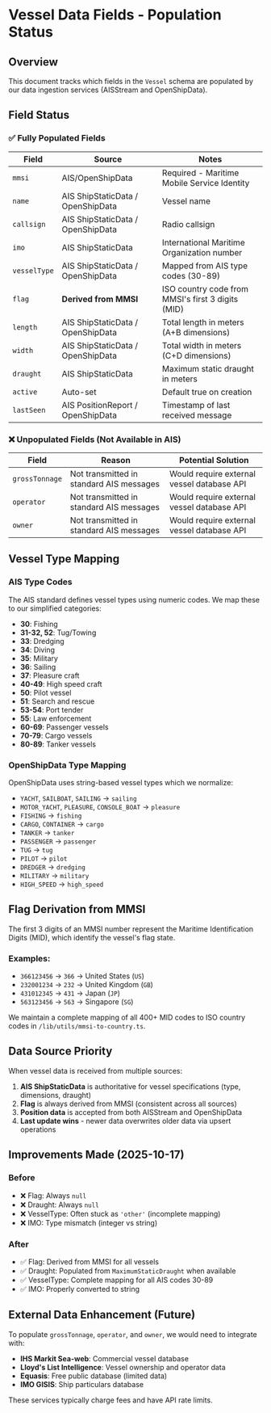 # Vessel Data Fields - Population Status

## Overview
This document tracks which fields in the `Vessel` schema are populated by our data ingestion services (AISStream and OpenShipData).

## Field Status

### ✅ Fully Populated Fields

| Field | Source | Notes |
|-------|--------|-------|
| `mmsi` | AIS/OpenShipData | Required - Maritime Mobile Service Identity |
| `name` | AIS ShipStaticData / OpenShipData | Vessel name |
| `callsign` | AIS ShipStaticData / OpenShipData | Radio callsign |
| `imo` | AIS ShipStaticData | International Maritime Organization number |
| `vesselType` | AIS ShipStaticData / OpenShipData | Mapped from AIS type codes (30-89) |
| `flag` | **Derived from MMSI** | ISO country code from MMSI's first 3 digits (MID) |
| `length` | AIS ShipStaticData / OpenShipData | Total length in meters (A+B dimensions) |
| `width` | AIS ShipStaticData / OpenShipData | Total width in meters (C+D dimensions) |
| `draught` | AIS ShipStaticData | Maximum static draught in meters |
| `active` | Auto-set | Default true on creation |
| `lastSeen` | AIS PositionReport / OpenShipData | Timestamp of last received message |

### ❌ Unpopulated Fields (Not Available in AIS)

| Field | Reason | Potential Solution |
|-------|--------|-------------------|
| `grossTonnage` | Not transmitted in standard AIS messages | Would require external vessel database API |
| `operator` | Not transmitted in standard AIS messages | Would require external vessel database API |
| `owner` | Not transmitted in standard AIS messages | Would require external vessel database API |

## Vessel Type Mapping

### AIS Type Codes
The AIS standard defines vessel types using numeric codes. We map these to our simplified categories:

- **30**: Fishing
- **31-32, 52**: Tug/Towing
- **33**: Dredging
- **34**: Diving
- **35**: Military
- **36**: Sailing
- **37**: Pleasure craft
- **40-49**: High speed craft
- **50**: Pilot vessel
- **51**: Search and rescue
- **53-54**: Port tender
- **55**: Law enforcement
- **60-69**: Passenger vessels
- **70-79**: Cargo vessels
- **80-89**: Tanker vessels

### OpenShipData Type Mapping
OpenShipData uses string-based vessel types which we normalize:
- `YACHT`, `SAILBOAT`, `SAILING` → `sailing`
- `MOTOR_YACHT`, `PLEASURE`, `CONSOLE_BOAT` → `pleasure`
- `FISHING` → `fishing`
- `CARGO`, `CONTAINER` → `cargo`
- `TANKER` → `tanker`
- `PASSENGER` → `passenger`
- `TUG` → `tug`
- `PILOT` → `pilot`
- `DREDGER` → `dredging`
- `MILITARY` → `military`
- `HIGH_SPEED` → `high_speed`

## Flag Derivation from MMSI

The first 3 digits of an MMSI number represent the Maritime Identification Digits (MID), which identify the vessel's flag state.

### Examples:
- `366123456` → `366` → United States (`US`)
- `232001234` → `232` → United Kingdom (`GB`)
- `431012345` → `431` → Japan (`JP`)
- `563123456` → `563` → Singapore (`SG`)

We maintain a complete mapping of all 400+ MID codes to ISO country codes in `/lib/utils/mmsi-to-country.ts`.

## Data Source Priority

When vessel data is received from multiple sources:

1. **AIS ShipStaticData** is authoritative for vessel specifications (type, dimensions, draught)
2. **Flag** is always derived from MMSI (consistent across all sources)
3. **Position data** is accepted from both AISStream and OpenShipData
4. **Last update wins** - newer data overwrites older data via upsert operations

## Improvements Made (2025-10-17)

### Before
- ❌ Flag: Always `null`
- ❌ Draught: Always `null`
- ❌ VesselType: Often stuck as `'other'` (incomplete mapping)
- ❌ IMO: Type mismatch (integer vs string)

### After
- ✅ Flag: Derived from MMSI for all vessels
- ✅ Draught: Populated from `MaximumStaticDraught` when available
- ✅ VesselType: Complete mapping for all AIS codes 30-89
- ✅ IMO: Properly converted to string

## External Data Enhancement (Future)

To populate `grossTonnage`, `operator`, and `owner`, we would need to integrate with:

- **IHS Markit Sea-web**: Commercial vessel database
- **Lloyd's List Intelligence**: Vessel ownership and operator data
- **Equasis**: Free public database (limited data)
- **IMO GISIS**: Ship particulars database

These services typically charge fees and have API rate limits.
